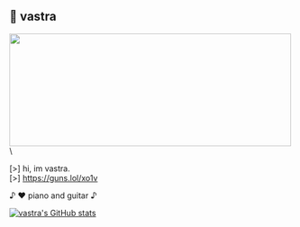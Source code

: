 ## 🌙 vastra

<img src="https://github.com/user-attachments/assets/5c504274-819e-4ddc-9e86-07ba722b31e4" width="500" height="200"> \
\

[>] hi, im vastra. \
[>] https://guns.lol/xo1v

♪ ♥️ piano and guitar ♪

[![vastra's GitHub stats](https://github-readme-stats.vercel.app/api/top-langs/?username=made2pwn&langs_count=6&theme=rose_pine)](https://github.com/anuraghazra/github-readme-stats)

